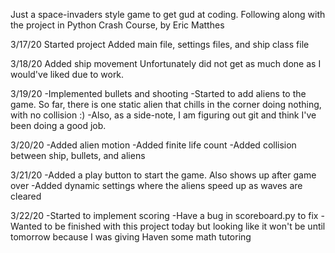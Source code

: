 Just a space-invaders style game to get gud at coding.  Following along with the
project in Python Crash Course, by Eric Matthes

3/17/20
    Started project
    Added main file, settings files, and ship class file

3/18/20
    Added ship movement
    Unfortunately did not get as much done as I would've liked due to work.

3/19/20
    -Implemented bullets and shooting
    -Started to add aliens to the game. So far, there is one static alien that
    chills in the corner doing nothing, with no collision :)
    -Also, as a side-note, I am figuring out git and think I've been doing a
    good job.

3/20/20
    -Added alien motion
    -Added finite life count
    -Added collision between ship, bullets, and aliens

3/21/20
    -Added a play button to start the game. Also shows up after game over
    -Added dynamic settings where the aliens speed up as waves are cleared

3/22/20
    -Started to implement scoring
    -Have a bug in scoreboard.py to fix
    -Wanted to be finished with this project today but looking like it won't be
    until tomorrow because I was giving Haven some math tutoring
    
